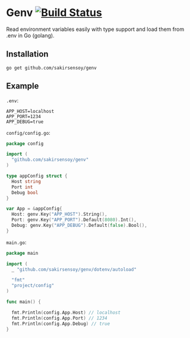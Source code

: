 # Genv [![Build Status](https://travis-ci.org/sakirsensoy/genv.svg?branch=master)](https://travis-ci.org/sakirsensoy/genv)

Read environment variables easily with type support and load them from .env in Go (golang).

## Installation

```shell
go get github.com/sakirsensoy/genv
```

## Example

`.env`:

```shell
APP_HOST=localhost
APP_PORT=1234
APP_DEBUG=true
```

`config/config.go`:

```go
package config

import (
  "github.com/sakirsensoy/genv"
)

type appConfig struct {
  Host string
  Port int
  Debug bool
}

var App = &appConfig{
  Host: genv.Key("APP_HOST").String(),
  Port: genv.Key("APP_PORT").Default(8080).Int(),
  Debug: genv.Key("APP_DEBUG").Default(false).Bool(),
}
```

`main.go`:

```go
package main

import (
  _ "github.com/sakirsensoy/genv/dotenv/autoload"

  "fmt"
  "project/config"
)

func main() {

  fmt.Println(config.App.Host) // localhost
  fmt.Println(config.App.Port) // 1234
  fmt.Println(config.App.Debug) // true
}
```